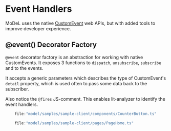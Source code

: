 # Event Handlers

MoDeL uses the native [CustomEvent](https://developer.mozilla.org/en-US/docs/Web/API/CustomEvent) web APIs, but with added tools to improve developer experience.

## @event() Decorator Factory
`@event` decorator factory is an abstraction for working with native CustomEvents. It exposes 3 functions to `dispatch`, `unsubscribe`, `subscribe` and to the events.

It accepts a generic parameters which describes the type of CustomEvent's `detail` property, which is used often to pass some data back to the subscriber.

Also notice the `@fires` JS-comment. This enables lit-analyzer to identify the event handlers.

```ts
	file:"model/samples/sample-client/components/CounterButton.ts"
```

```ts
	file:"model/samples/sample-client/pages/PageHome.ts"
```